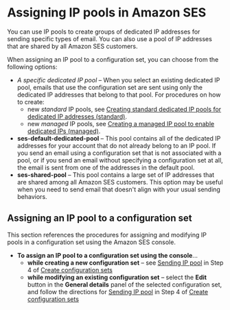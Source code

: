 # Assigning IP pools in Amazon SES<a name="managing-ip-pools"></a>

You can use IP pools to create groups of dedicated IP addresses for sending specific types of email\. You can also use a pool of IP addresses that are shared by all Amazon SES customers\.

When assigning an IP pool to a configuration set, you can choose from the following options:
+ *A specific dedicated IP pool* – When you select an existing dedicated IP pool, emails that use the configuration set are sent using only the dedicated IP addresses that belong to that pool\. For procedures on how to create: 
  + new *standard* IP pools, see [Creating standard dedicated IP pools for dedicated IP addresses \(standard\)](dedicated-ip-pools.md)\.
  + new *managed* IP pools, see [Creating a managed IP pool to enable dedicated IPs \(managed\)](managed-dedicated-sending.md#dedicated-ip-pools-mds)\.
+ **ses\-default\-dedicated\-pool** – This pool contains all of the dedicated IP addresses for your account that do not already belong to an IP pool\. If you send an email using a configuration set that is not associated with a pool, or if you send an email without specifying a configuration set at all, the email is sent from one of the addresses in the default pool\.
+ **ses\-shared\-pool** – This pool contains a large set of IP addresses that are shared among all Amazon SES customers\. This option may be useful when you need to send email that doesn't align with your usual sending behaviors\.

## Assigning an IP pool to a configuration set<a name="assign-ip-pools"></a>

This section references the procedures for assigning and modifying IP pools in a configuration set using the Amazon SES console\. 
+ **To assign an IP pool to a configuration set using the console**\.\.\.
  + **while creating a new configuration set** – see [Sending IP pool](creating-configuration-sets.md#create-config-set-step-4) in Step 4 of [Create configuration sets](creating-configuration-sets.md)
  + **while modifying an existing configuration set** – select the **Edit** button in the **General details** panel of the selected configuration set, and follow the directions for [Sending IP pool](creating-configuration-sets.md#create-config-set-step-4) in Step 4 of [Create configuration sets](creating-configuration-sets.md)